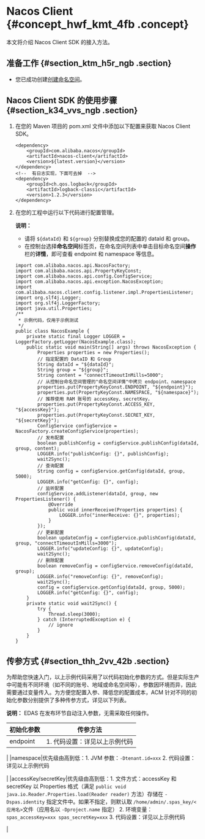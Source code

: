 # Nacos Client {#concept_hwf_kmt_4fb .concept}

本文将介绍 Nacos Client SDK 的接入方法。

## 准备工作 {#section_ktm_h5r_ngb .section}

-   您已成功创建[创建命名空间](../../../../../cn.zh-CN/用户指南/创建命名空间.md#)。

## Nacos Client SDK 的使用步骤 {#section_k34_vvs_ngb .section}

1.  在您的 Maven 项目的 pom.xml 文件中添加以下配置来获取 Nacos Client SDK。

    ```
    <dependency>
        <groupId>com.alibaba.nacos</groupId>
        <artifactId>nacos-client</artifactId>
        <version>${latest.version}</version>
    </dependency>
    <!--  有日志实现，下面可去掉  -->
    <dependency>
        <groupId>ch.qos.logback</groupId>
        <artifactId>logback-classic</artifactId>
        <version>1.2.3</version>
    </dependency>
    ```

2.  在您的工程中运行以下代码进行配置管理。

    **说明：** 

    -   请将 `${dataId}` 和 `${group}` 分别替换成您的配置的 dataId 和 group。
    -   在控制台选择**命名空间**标签页，在命名空间列表中单击目标命名空间**操作**栏的**详情**，即可查看 endpoint 和 namespace 等信息。
    ```
    import com.alibaba.nacos.api.NacosFactory;
    import com.alibaba.nacos.api.PropertyKeyConst;
    import com.alibaba.nacos.api.config.ConfigService;
    import com.alibaba.nacos.api.exception.NacosException;
    import com.alibaba.nacos.client.config.listener.impl.PropertiesListener;
    import org.slf4j.Logger;
    import org.slf4j.LoggerFactory;
    import java.util.Properties;
    /**
     * 示例代码，仅用于示例测试
     */
    public class NacosExample {
        private static final Logger LOGGER = LoggerFactory.getLogger(NacosExample.class);
        public static void main(String[] args) throws NacosException {
            Properties properties = new Properties();
            // 指定配置的 DataID 和 Group
            String dataId = "${dataId}";
            String group = "${group}";
            String content = "connectTimeoutInMills=5000";
            // 从控制台命名空间管理的"命名空间详情"中拷贝 endpoint、namespace 
            properties.put(PropertyKeyConst.ENDPOINT, "${endpoint}");
            properties.put(PropertyKeyConst.NAMESPACE, "${namespace}");
            // 推荐使用 RAM 账号的 accessKey、secretKey，
            properties.put(PropertyKeyConst.ACCESS_KEY, "${accessKey}");
            properties.put(PropertyKeyConst.SECRET_KEY, "${secretKey}");
            ConfigService configService = NacosFactory.createConfigService(properties);
            // 发布配置
            boolean publishConfig = configService.publishConfig(dataId, group, content);
            LOGGER.info("publishConfig: {}", publishConfig);
            wait2Sync();
            // 查询配置
            String config = configService.getConfig(dataId, group, 5000);
            LOGGER.info("getConfig: {}", config);
            // 监听配置
            configService.addListener(dataId, group, new PropertiesListener() {
                @Override
                public void innerReceive(Properties properties) {
                    LOGGER.info("innerReceive: {}", properties);
                }
            });
            // 更新配置
            boolean updateConfig = configService.publishConfig(dataId, group, "connectTimeoutInMills=3000");
            LOGGER.info("updateConfig: {}", updateConfig);
            wait2Sync();
            // 删除配置
            boolean removeConfig = configService.removeConfig(dataId, group);
            LOGGER.info("removeConfig: {}", removeConfig);
            wait2Sync();
            config = configService.getConfig(dataId, group, 5000);
            LOGGER.info("getConfig: {}", config);
        }
        private static void wait2Sync() {
            try {
                Thread.sleep(3000);
            } catch (InterruptedException e) {
                // ignore
            }
        }
    }
    ```


## 传参方式 {#section_thh_2vv_42b .section}

为帮助您快速入门，以上示例代码采用了以代码初始化参数的方式。但是实际生产中可能有不同环境（如不同的账号、地域或命名空间等），参数因环境而异，因此需要通过变量传入。为方便您配置入参、降低您的配置成本，ACM 针对不同的初始化参数分别提供了多种传参方式，详见以下列表。

**说明：** EDAS 在发布环节自动注入参数，无需采取任何操作。

|初始化参数|传参方法|
|-----|----|
|endpoint| 1.  代码设置：详见以上示例代码

 |
|namespace|优先级由高到低：1.  JVM 参数：`-Dtenant.id=xxx`
2.  代码设置：详见以上示例代码

|
|accessKey/secretKey|优先级由高到低：1.  文件方式：accessKey 和 secretKey 以 Properties 格式（满足 `public void java.io.Reader.Properties.load(Reader reader)` 方法）存储在 `-Dspas.identity` 指定文件中。如果不指定，则默认取 `/home/admin/.spas_key/<应用名>`文件（应用名以 `-Dproject.name` 指定）
2.  环境变量：`spas_accessKey=xxx spas_secretKey=xxx`
3.  代码设置：详见以上示例代码

|

